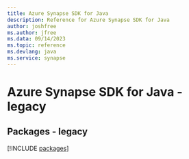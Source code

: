```yaml
---
title: Azure Synapse SDK for Java
description: Reference for Azure Synapse SDK for Java
author: joshfree
ms.author: jfree
ms.data: 09/14/2023
ms.topic: reference
ms.devlang: java
ms.service: synapse
---
```

# Azure Synapse SDK for Java - legacy
## Packages - legacy
[!INCLUDE [packages](synapse-index.md)]